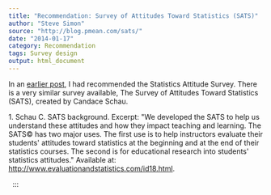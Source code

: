 ```yaml
---
title: "Recommendation: Survey of Attitudes Toward Statistics (SATS)"
author: "Steve Simon"
source: "http://blog.pmean.com/sats/"
date: "2014-01-17"
category: Recommendation
tags: Survey design
output: html_document
---
```


In an [earlier post](../attitude-survey/index.html), I had recommended
the Statistics Attitude Survey. There is a very similar survey
available, The Survey of Attitudes Toward Statistics (SATS), created by
Candace Schau.

<!---More--->

1\. Schau C. SATS background. Excerpt: "We developed the SATS to help us
understand these attitudes and how they impact teaching and learning.
The SATS© has two major uses. The first use is to help instructors
evaluate their students' attitudes toward statistics at the beginning
and at the end of their statistics courses. The second is for
educational research into students' statistics attitudes." Available at:
<http://www.evaluationandstatistics.com/id18.html>.

 
:::

